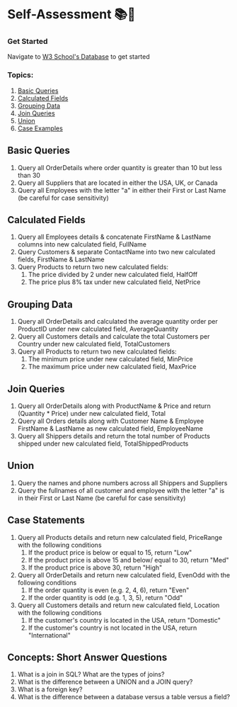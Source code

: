 # Self-Assessment 📚📝

### Get Started

Navigate to [W3 School's Database](https://www.w3schools.com/sql/trysql.asp?filename=trysql_select_all) to get started

### Topics:

1. [Basic Queries](#Basic-Queries)
2. [Calculated Fields](#Calculated-Fields)
3. [Grouping Data](#Grouping-Data)
4. [Join Queries](#Join-Queries)
5. [Union](#Union)
6. [Case Examples](#Case-Examples)

## Basic Queries

1. Query all OrderDetails where order quantity is greater than 10 but less than 30
2. Query all Suppliers that are located in either the USA, UK, or Canada
3. Query all Employees with the letter "a" in either their First or Last Name (be careful for case sensitivity)

## Calculated Fields

1. Query all Employees details & concatenate FirstName & LastName columns into new calculated field, FullName
2. Query Customers & separate ContactName into two new calculated fields, FirstName & LastName
3. Query Products to return two new calculated fields:
   1. The price divided by 2 under new calculated field, HalfOff
   2. The price plus 8% tax under new calculated field, NetPrice

## Grouping Data

1. Query all OrderDetails and calculated the average quantity order per ProductID under new calculated field, AverageQuantity
2. Query all Customers details and calculate the total Customers per Country under new calculated field, TotalCustomers
3. Query all Products to return two new calculated fields:
   1. The minimum price under new calculated field, MinPrice
   2. The maximum price under new calculated field, MaxPrice

## Join Queries

1. Query all OrderDetails along with ProductName & Price and return (Quantity \* Price) under new calculated field, Total
2. Query all Orders details along with Customer Name & Employee FirstName & LastName as new calculated field, EmployeeName
3. Query all Shippers details and return the total number of Products shipped under new calculated field, TotalShippedProducts

## Union

1. Query the names and phone numbers across all Shippers and Suppliers
2. Query the fullnames of all customer and employee with the letter "a" is in their First or Last Name (be careful for case sensitivity)

## Case Statements

1. Query all Products details and return new calculated field, PriceRange with the following conditions
   1. If the product price is below or equal to 15, return "Low"
   2. If the product price is above 15 and below/ equal to 30, return "Med"
   3. If the product price is above 30, return "High"
2. Query all OrderDetails and return new calculated field, EvenOdd with the following conditions
   1. If the order quantity is even (e.g. 2, 4, 6), return "Even"
   2. If the order quantity is odd (e.g. 1, 3, 5), return "Odd"
3. Query all Customers details and return new calculated field, Location with the following conditions
   1. If the customer's country is located in the USA, return "Domestic"
   2. If the customer's country is not located in the USA, return "International"

## Concepts: Short Answer Questions

1. What is a join in SQL? What are the types of joins?
2. What is the difference between a UNION and a JOIN query?
3. What is a foreign key?
4. What is the difference between a database versus a table versus a field?

